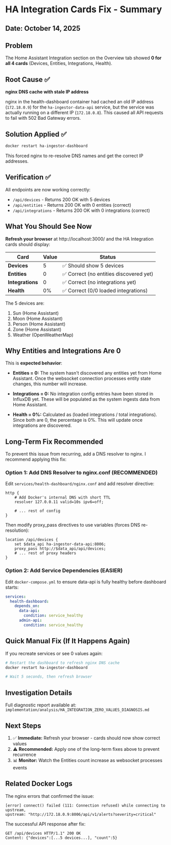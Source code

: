 # HA Integration Cards Fix - Summary

## Date: October 14, 2025

## Problem 
The Home Assistant Integration section on the Overview tab showed **0 for all 4 cards** (Devices, Entities, Integrations, Health).

## Root Cause ✅
**nginx DNS cache with stale IP address**

nginx in the health-dashboard container had cached an old IP address (`172.18.0.9`) for the `ha-ingestor-data-api` service, but the service was actually running on a different IP (`172.18.0.8`). This caused all API requests to fail with 502 Bad Gateway errors.

## Solution Applied ✅
```bash
docker restart ha-ingestor-dashboard
```

This forced nginx to re-resolve DNS names and get the correct IP addresses.

## Verification ✅
All endpoints are now working correctly:
- `/api/devices` - Returns 200 OK with 5 devices
- `/api/entities` - Returns 200 OK with 0 entities (correct)
- `/api/integrations` - Returns 200 OK with 0 integrations (correct)

## What You Should See Now

**Refresh your browser** at http://localhost:3000/ and the HA Integration cards should display:

| Card | Value | Status |
|------|-------|--------|
| **Devices** | 5 | ✅ Should show 5 devices |
| **Entities** | 0 | ✅ Correct (no entities discovered yet) |
| **Integrations** | 0 | ✅ Correct (no integrations yet) |
| **Health** | 0% | ✅ Correct (0/0 loaded integrations) |

The 5 devices are:
1. Sun (Home Assistant)
2. Moon (Home Assistant)
3. Person (Home Assistant)
4. Zone (Home Assistant)
5. Weather (OpenWeatherMap)

## Why Entities and Integrations Are 0

This is **expected behavior**:

- **Entities = 0:** The system hasn't discovered any entities yet from Home Assistant. Once the websocket connection processes entity state changes, this number will increase.

- **Integrations = 0:** No integration config entries have been stored in InfluxDB yet. These will be populated as the system ingests data from Home Assistant.

- **Health = 0%:** Calculated as (loaded integrations / total integrations). Since both are 0, the percentage is 0%. This will update once integrations are discovered.

## Long-Term Fix Recommended

To prevent this issue from recurring, add a DNS resolver to nginx. I recommend applying this fix:

### Option 1: Add DNS Resolver to nginx.conf (RECOMMENDED)

Edit `services/health-dashboard/nginx.conf` and add resolver directive:

```nginx
http {
    # Add Docker's internal DNS with short TTL
    resolver 127.0.0.11 valid=10s ipv6=off;
    
    # ... rest of config
}
```

Then modify proxy_pass directives to use variables (forces DNS re-resolution):

```nginx
location /api/devices {
    set $data_api ha-ingestor-data-api:8006;
    proxy_pass http://$data_api/api/devices;
    # ... rest of proxy headers
}
```

### Option 2: Add Service Dependencies (EASIER)

Edit `docker-compose.yml` to ensure data-api is fully healthy before dashboard starts:

```yaml
services:
  health-dashboard:
    depends_on:
      data-api:
        condition: service_healthy
      admin-api:
        condition: service_healthy
```

## Quick Manual Fix (If It Happens Again)

If you recreate services or see 0 values again:

```bash
# Restart the dashboard to refresh nginx DNS cache
docker restart ha-ingestor-dashboard

# Wait 5 seconds, then refresh browser
```

## Investigation Details

Full diagnostic report available at:
`implementation/analysis/HA_INTEGRATION_ZERO_VALUES_DIAGNOSIS.md`

## Next Steps

1. ✅ **Immediate:** Refresh your browser - cards should now show correct values
2. ⚠️ **Recommended:** Apply one of the long-term fixes above to prevent recurrence
3. 📊 **Monitor:** Watch the Entities count increase as websocket processes events

## Related Docker Logs

The nginx errors that confirmed the issue:
```
[error] connect() failed (111: Connection refused) while connecting to upstream, 
upstream: "http://172.18.0.9:8006/api/v1/alerts?severity=critical"
```

The successful API response after fix:
```
GET /api/devices HTTP/1.1" 200 OK
Content: {"devices":[...5 devices...], "count":5}
```

